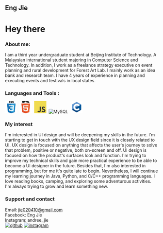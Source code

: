 ## Eng Jie

<h1>
  Hey there
</h1>

<h3>About me:</h3>
I am a third year undergraduate student at Beijing Institute of Technology. A Malaysian international student majoring in Computer Science and Technology. In addition, I work as a freelance strategy executive on event planning and rural development for Forest Art Lab. I mainly work as an idea bank and research team. I have 4 years of experience in planning and executing events and festivals in local states.


### Languages and Tools :

<div>
  <img src="https://raw.githubusercontent.com/github/explore/6c6508f34230f0ac0d49e847a326429eefbfc030/topics/css/css.png"  title="CSS3" alt="CSS" width="40" height="40"/>&nbsp;
  <img src="https://raw.githubusercontent.com/github/explore/80688e429a7d4ef2fca1e82350fe8e3517d3494d/topics/html/html.png" title="HTML5" alt="HTML" width="40" height="40"/>&nbsp;
  <img src="https://raw.githubusercontent.com/github/explore/80688e429a7d4ef2fca1e82350fe8e3517d3494d/topics/javascript/javascript.png" title="JS"  alt="JS" width="40" height="40"/>&nbsp;
  <img src="https://user-images.githubusercontent.com/40969170/176789960-8dbf0402-d92b-430e-9b0a-8ad2eff2743b.png" title="MySQL"  alt="MySQL" width="40" height="40"/>&nbsp;
  <img src="https://raw.githubusercontent.com/github/explore/f3e22f0dca2be955676bc70d6214b95b13354ee8/topics/c/c.png" title="Clanguage" alt="Clanguage" width="40" height="40"/>&nbsp;
</div>

### My interest
I'm interested in UI design and will be deepening my skills in the future. I'm starting to get in touch with the UX design field since it is closely related to UI. UX design is focused on anything that affects the user's journey to solve that problem, positive or negative, both on-screen and off. UI design is focused on how the product's surfaces look and function. I'm trying to improve my technical skills and gain more practical experience to be able to become a UI designer in the future. Besides that, I'm also interested in programming, but for me it's quite late to begin. Nevertheless, I will continue my learning journey in Java, Python, and C/C++ programming languages. I love reading books, camping, and exploring some adventurous activities. I'm always trying to grow and learn something new.

### Support and contact 
Email: jie020410@gmail.com <br>
Facebook: Eng Jie <br>
Instagram: andree_jie <br>
[<img src='https://cdn.jsdelivr.net/npm/simple-icons@3.0.1/icons/github.svg' alt='github' height='40'>](https://github.com/andree41)  [<img src='https://cdn.jsdelivr.net/npm/simple-icons@3.0.1/icons/instagram.svg' alt='instagram' height='40'>](https://www.instagram.com/andree_jie/)  
